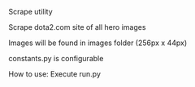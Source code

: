 Scrape utility

Scrape dota2.com site of all hero images

Images will be found in images folder (256px x 44px)

constants.py is configurable

How to use:
Execute run.py
